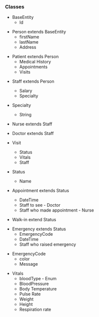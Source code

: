 ### Classes

- BaseEntity
  - Id

* Person extends BaseEntity
  - firstName
  - lastName
  - Address

- Patient extends Person
  - Medical History
  - Appointments
  - Visits

* Staff extends Person

  - Salary
  - Specialty

* Specialty
  - String

* Nurse extends Staff

- Doctor extends Staff

* Visit
  - Status
  - Vitals
  - Staff

* Status
  - Name

- Appointment extends Status

  - DateTime
  - Staff to see - Doctor
  - Staff who made appointment - Nurse

- Walk-in extend Status

* Emergency extends Status
  - EmergencyCode
  - DateTime
  - Staff who raised emergency

- EmergencyCode
  - color
  - Message

* Vitals
  - bloodType - Enum
  - BloodPressure
  - Body Temperature
  - Pulse Rate
  - Weight
  - Height
  - Respiration rate
